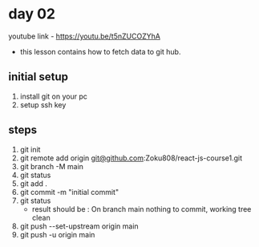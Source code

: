 # day 02

youtube link -  https://youtu.be/t5nZUCOZYhA

* this lesson contains how to fetch data to git hub.

## initial setup

1. install git on your pc 
2. setup ssh key

## steps

1. git init
2. git remote add origin git@github.com:Zoku808/react-js-course1.git
3. git branch -M main
4. git status
5. git add .
6. git commit -m "initial commit"
7. git status 
    - result should be : On branch main nothing to commit, working tree clean
8. git push --set-upstream origin main
9. git push -u origin main
